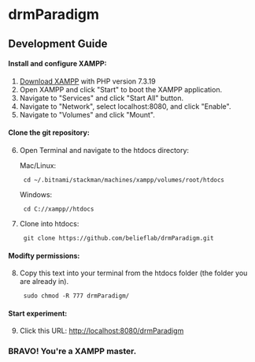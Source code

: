 # drmParadigm

## Development Guide

#### Install and configure XAMPP:
1. [Download XAMPP](https://www.apachefriends.org/download.html) with PHP version 7.3.19
2. Open XAMPP and click "Start" to boot the XAMPP application.
3. Navigate to "Services" and click "Start All" button.
4. Navigate to "Network", select localhost:8080, and click "Enable".
5. Navigate to "Volumes" and click "Mount".

#### Clone the git repository:
6. Open Terminal and navigate to the htdocs directory:

    Mac/Linux:

        cd ~/.bitnami/stackman/machines/xampp/volumes/root/htdocs
    Windows:

        cd C://xampp//htdocs

7. Clone into htdocs:

        git clone https://github.com/belieflab/drmParadigm.git

#### Modifty permissions:
8. Copy this text into your terminal from the htdocs folder (the folder you are already in).

        sudo chmod -R 777 drmParadigm/
        
#### Start experiment:     
9. Click this URL: [http://localhost:8080/drmParadigm](http://localhost:8080/drmParadigm)
      
      
      
### BRAVO! You're a XAMPP master.
        

